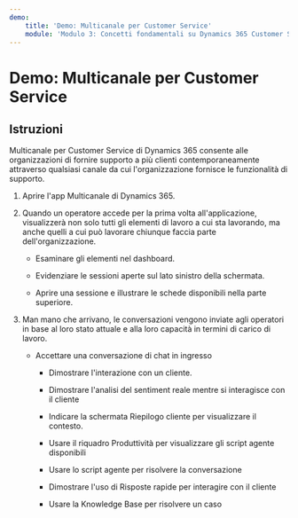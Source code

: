 ```yaml
---
demo:
    title: 'Demo: Multicanale per Customer Service'
    module: 'Modulo 3: Concetti fondamentali su Dynamics 365 Customer Service'
---
```


# Demo: Multicanale per Customer Service

## Istruzioni

Multicanale per Customer Service di Dynamics 365 consente alle organizzazioni di fornire supporto a più clienti contemporaneamente attraverso qualsiasi canale da cui l'organizzazione fornisce le funzionalità di supporto. 

1. Aprire l'app Multicanale di Dynamics 365. 

 

2. Quando un operatore accede per la prima volta all'applicazione, visualizzerà non solo tutti gli elementi di lavoro a cui sta lavorando, ma anche quelli a cui può lavorare chiunque faccia parte dell'organizzazione. 

	- Esaminare gli elementi nel dashboard. 

	- Evidenziare le sessioni aperte sul lato sinistro della schermata. 

	- Aprire una sessione e illustrare le schede disponibili nella parte superiore. 

 

3. Man mano che arrivano, le conversazioni vengono inviate agli operatori in base al loro stato attuale e alla loro capacità in termini di carico di lavoro.  

	- Accettare una conversazione di chat in ingresso 

		- Dimostrare l'interazione con un cliente. 

		- Dimostrare l'analisi del sentiment reale mentre si interagisce con il cliente

		- Indicare la schermata Riepilogo cliente per visualizzare il contesto. 

		- Usare il riquadro Produttività per visualizzare gli script agente disponibili

		- Usare lo script agente per risolvere la conversazione

		- Dimostrare l'uso di Risposte rapide per interagire con il cliente

		- Usare la Knowledge Base per risolvere un caso
